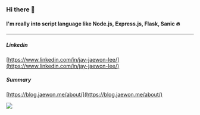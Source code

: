 ### Hi there 👋
#### I'm really into script language like Node.js, Express.js, Flask, Sanic 🔥

-----------------------

##### Linkedin
[https://www.linkedin.com/in/jay-jaewon-lee/](https://www.linkedin.com/in/jay-jaewon-lee/)
##### Summary
[https://blog.jaewon.me/about/](https://blog.jaewon.me/about/)

<!--
**LeeJaeWonLJW/leejaewonljw** is a ✨ _special_ ✨ repository because its `README.md` (this file) appears on your GitHub profile.

Here are some ideas to get you started:

- 🔭 I’m currently working on ...
- 🌱 I’m currently learning ...
- 👯 I’m looking to collaborate on ...
- 🤔 I’m looking for help with ...
- 💬 Ask me about ...
- 📫 How to reach me: ...
- 😄 Pronouns: ...
- ⚡ Fun fact: ...
-->

<a href="https://github-readme-stats.vercel.app/api?username=leejaewonljw&count_private=true&show_icons=true">
  <img align="left" src="https://github-readme-stats.vercel.app/api?username=leejaewonljw&count_private=true&show_icons=true" />
</a>
</br>
